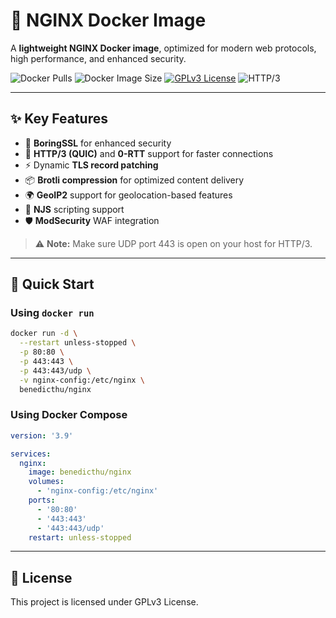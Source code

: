 # 🚀 NGINX Docker Image

A **lightweight NGINX Docker image**, optimized for modern web protocols, high performance, and enhanced security.  

![Docker Pulls](https://img.shields.io/docker/pulls/benedicthu/nginx) ![Docker Image Size](https://img.shields.io/docker/image-size/benedicthu/nginx/latest) [![GPLv3 License](https://img.shields.io/badge/License-GPL%20v3-yellow.svg)](https://opensource.org/licenses/) ![HTTP/3](https://img.shields.io/badge/HTTP-3-4CAF50)

---

## ✨ Key Features

- 🔐 **BoringSSL** for enhanced security  
- 🚀 **HTTP/3 (QUIC)** and **0-RTT** support for faster connections  
- ⚡ Dynamic **TLS record patching**  
- 📦 **Brotli compression** for optimized content delivery  
- 🌍 **GeoIP2** support for geolocation-based features  
- 📝 **NJS** scripting support  
- 🛡️ **ModSecurity** WAF integration  

> ⚠️ **Note:** Make sure UDP port 443 is open on your host for HTTP/3.  

---

## 🏃 Quick Start

### Using `docker run`

```bash
docker run -d \
  --restart unless-stopped \
  -p 80:80 \
  -p 443:443 \
  -p 443:443/udp \
  -v nginx-config:/etc/nginx \
  benedicthu/nginx
```

### Using Docker Compose
```yaml
version: '3.9'

services:
  nginx:
    image: benedicthu/nginx
    volumes:
      - 'nginx-config:/etc/nginx'
    ports:
      - '80:80'
      - '443:443'
      - '443:443/udp'
    restart: unless-stopped
```

---

## 📄 License

This project is licensed under GPLv3 License.